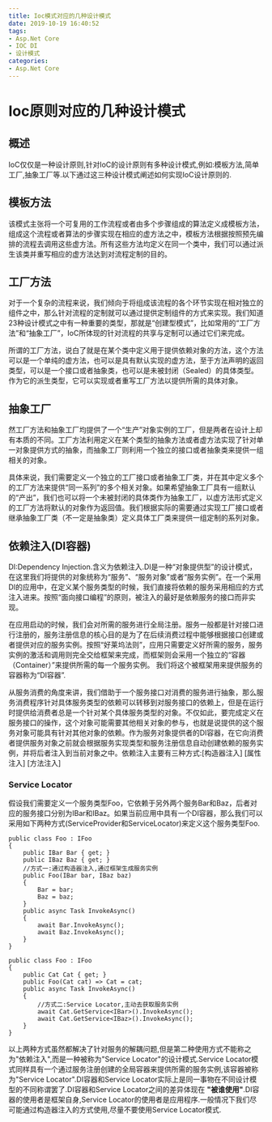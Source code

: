 ```yaml
---
title: Ioc模式对应的几种设计模式
date: 2019-10-19 16:40:52
tags:
- Asp.Net Core
- IOC DI
- 设计模式
categories:
- Asp.Net Core
---
```

# Ioc原则对应的几种设计模式

## 概述
IoC仅仅是一种设计原则,针对IoC的设计原则有多种设计模式,例如:模板方法,简单工厂,抽象工厂等.以下通过这三种设计模式阐述如何实现IoC设计原则的.

## 模板方法
该模式主张将一个可复用的工作流程或者由多个步骤组成的算法定义成模板方法，组成这个流程或者算法的步骤实现在相应的虚方法之中，模板方法根据按照预先编排的流程去调用这些虚方法。所有这些方法均定义在同一个类中，我们可以通过派生该类并重写相应的虚方法达到对流程定制的目的。

## 工厂方法
对于一个复杂的流程来说，我们倾向于将组成该流程的各个环节实现在相对独立的组件之中，那么针对流程的定制就可以通过提供定制组件的方式来实现。我们知道23种设计模式之中有一种重要的类型，那就是“创建型模式”，比如常用的“工厂方法”和“抽象工厂”，IoC所体现的针对流程的共享与定制可以通过它们来完成。

所谓的工厂方法，说白了就是在某个类中定义用于提供依赖对象的方法，这个方法可以是一个单纯的虚方法，也可以是具有默认实现的虚方法，至于方法声明的返回类型，可以是一个接口或者抽象类，也可以是未被封闭（Sealed）的具体类型。作为它的派生类型，它可以实现或者重写工厂方法以提供所需的具体对象。

## 抽象工厂
然工厂方法和抽象工厂均提供了一个“生产”对象实例的工厂，但是两者在设计上却有本质的不同。工厂方法利用定义在某个类型的抽象方法或者虚方法实现了针对单一对象提供方式的抽象，而抽象工厂则利用一个独立的接口或者抽象类来提供一组相关的对象。

具体来说，我们需要定义一个独立的工厂接口或者抽象工厂类，并在其中定义多个的工厂方法来提供“同一系列”的多个相关对象。如果希望抽象工厂具有一组默认的“产出”，我们也可以将一个未被封闭的具体类作为抽象工厂，以虚方法形式定义的工厂方法将默认的对象作为返回值。我们根据实际的需要通过实现工厂接口或者继承抽象工厂类（不一定是抽象类）定义具体工厂类来提供一组定制的系列对象。

## 依赖注入(DI容器)
DI:Dependency Injection.含义为依赖注入.DI是一种“对象提供型”的设计模式，在这里我们将提供的对象统称为“服务”、“服务对象”或者“服务实例”。在一个采用DI的应用中，在定义某个服务类型的时候，我们直接将依赖的服务采用相应的方式注入进来。按照“面向接口编程”的原则，被注入的最好是依赖服务的接口而非实现。

在应用启动的时候，我们会对所需的服务进行全局注册。服务一般都是针对接口进行注册的，服务注册信息的核心目的是为了在后续消费过程中能够根据接口创建或者提供对应的服务实例。按照“好莱坞法则”，应用只需要定义好所需的服务，服务实例的激活和调用则完全交给框架来完成，而框架则会采用一个独立的“容器（Container）”来提供所需的每一个服务实例。
我们将这个被框架用来提供服务的容器称为“DI容器”.

从服务消费的角度来讲，我们借助于一个服务接口对消费的服务进行抽象，那么服务消费程序针对具体服务类型的依赖可以转移到对服务接口的依赖上，但是在运行时提供给消费者总是一个针对某个具体服务类型的对象。不仅如此，要完成定义在服务接口的操作，这个对象可能需要其他相关对象的参与，也就是说提供的这个服务对象可能具有针对其他对象的依赖。作为服务对象提供者的DI容器，在它向消费者提供服务对象之前就会根据服务实现类型和服务注册信息自动创建依赖的服务实例，并将后者注入到当前对象之中。依赖注入主要有三种方式:[构造器注入]  [属性注入] [方法注入]

### Service Locator
假设我们需要定义一个服务类型Foo，它依赖于另外两个服务Bar和Baz，后者对应的服务接口分别为IBar和IBaz。如果当前应用中具有一个DI容器，那么我们可以采用如下两种方式(ServiceProvider和ServiceLocator)来定义这个服务类型Foo.

    public class Foo : IFoo
    {
        public IBar Bar { get; }
        public IBaz Baz { get; }
        //方式一:通过构造器注入,通过框架生成服务实例
        public Foo(IBar bar, IBaz baz)
        {
            Bar = bar;
            Baz = baz;
        }  
        public async Task InvokeAsync()
        {
            await Bar.InvokeAsync();
            await Baz.InvokeAsync();
        }
    }

    public class Foo : IFoo
    {
        public Cat Cat { get; }
        public Foo(Cat cat) => Cat = cat; 
        public async Task InvokeAsync()
        {
            //方式二:Service Locator,主动去获取服务实例
            await Cat.GetService<IBar>().InvokeAsync();
            await Cat.GetService<IBaz>().InvokeAsync();
        }
    }

以上两种方式虽然都解决了针对服务的解耦问题,但是第二种使用方式不能称之为"依赖注入",而是一种被称为"Service Locator"的设计模式.Service Locator模式同样具有一个通过服务注册创建的全局容器来提供所需的服务实例,该容器被称为"Service Locator".DI容器和Service Locator实际上是同一事物在不同设计模型的不同称谓罢了.DI容器和Service Locator之间的差异体现在 __"被谁使用"__.DI容器的使用者是框架自身,Service Locator的使用者是应用程序.一般情况下我们尽可能通过构造器注入的方式使用,尽量不要使用Service Locator模式.


